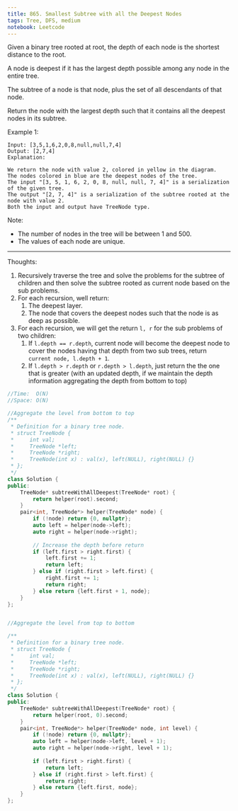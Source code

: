```yaml
---
title: 865. Smallest Subtree with all the Deepest Nodes
tags: Tree, DFS, medium
notebook: Leetcode
---
```


Given a binary tree rooted at root, the depth of each node is the shortest distance to the root.

A node is deepest if it has the largest depth possible among any node in the entire tree.

The subtree of a node is that node, plus the set of all descendants of that node.

Return the node with the largest depth such that it contains all the deepest nodes in its subtree.

 

Example 1:
```
Input: [3,5,1,6,2,0,8,null,null,7,4]
Output: [2,7,4]
Explanation:

We return the node with value 2, colored in yellow in the diagram.
The nodes colored in blue are the deepest nodes of the tree.
The input "[3, 5, 1, 6, 2, 0, 8, null, null, 7, 4]" is a serialization of the given tree.
The output "[2, 7, 4]" is a serialization of the subtree rooted at the node with value 2.
Both the input and output have TreeNode type.
```

Note:

- The number of nodes in the tree will be between 1 and 500.
- The values of each node are unique.

----------
Thoughts:
1. Recursively traverse the tree and solve the problems for the subtree of children and then solve the subtree rooted as current node based on the sub problems.
2. For each recursion, well return:
   1. The deepest layer.
   2. The node that covers the deepest nodes such that the node is as deep as possible.
3. For each recursion, we will get the return `l, r` for the sub problems of two children:
   1. If `l.depth == r.depth`, current node will become the deepest node to cover the nodes having that depth from two sub trees, return `current node, l.depth + 1`.
   2. If `l.depth > r.depth` or `r.depth > l.depth`, just return the the one that is greater (with an updated depth, if we maintain the depth information aggregating the depth from bottom to top)

```c++
//Time:  O(N)
//Space: O(N)

//Aggregate the level from bottom to top
/**
 * Definition for a binary tree node.
 * struct TreeNode {
 *     int val;
 *     TreeNode *left;
 *     TreeNode *right;
 *     TreeNode(int x) : val(x), left(NULL), right(NULL) {}
 * };
 */
class Solution {
public:
    TreeNode* subtreeWithAllDeepest(TreeNode* root) {
        return helper(root).second;
    }
    pair<int, TreeNode*> helper(TreeNode* node) {
        if (!node) return {0, nullptr};
        auto left = helper(node->left);
        auto right = helper(node->right);
        
        // Increase the depth before return 
        if (left.first > right.first) {
            left.first += 1;
            return left;
        } else if (right.first > left.first) {
            right.first += 1;
            return right;
        } else return {left.first + 1, node};
    }
};


//Aggregate the level from top to bottom

/**
 * Definition for a binary tree node.
 * struct TreeNode {
 *     int val;
 *     TreeNode *left;
 *     TreeNode *right;
 *     TreeNode(int x) : val(x), left(NULL), right(NULL) {}
 * };
 */
class Solution {
public:
    TreeNode* subtreeWithAllDeepest(TreeNode* root) {
        return helper(root, 0).second;
    }
    pair<int, TreeNode*> helper(TreeNode* node, int level) {
        if (!node) return {0, nullptr};
        auto left = helper(node->left, level + 1);
        auto right = helper(node->right, level + 1);
        
        if (left.first > right.first) {
            return left;
        } else if (right.first > left.first) {
            return right;
        } else return {left.first, node};
    }
};
```
